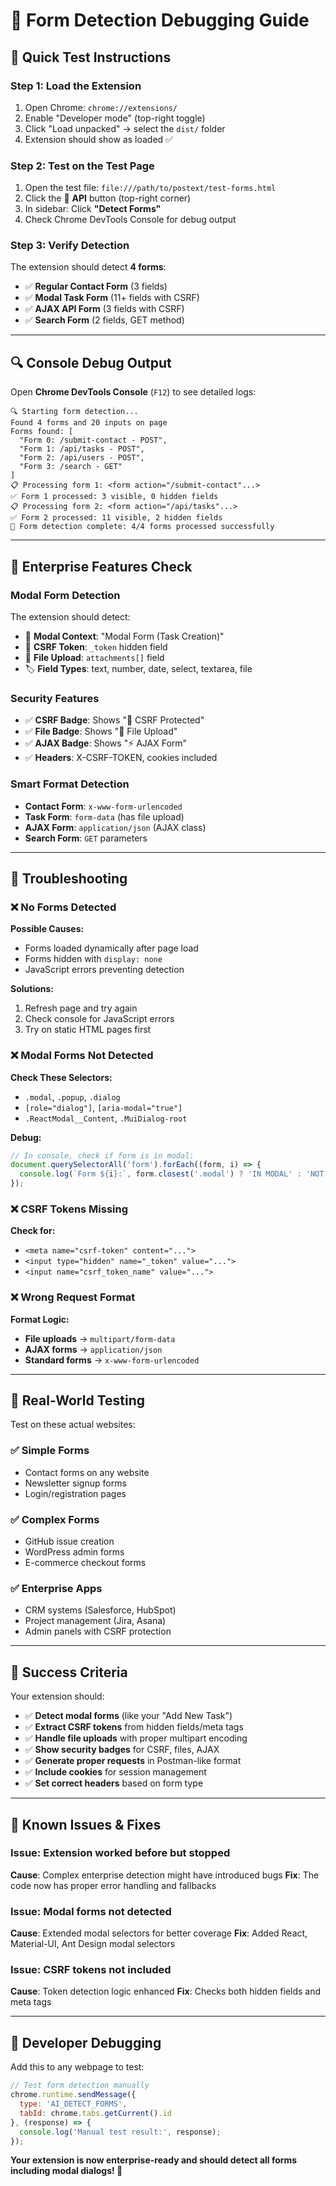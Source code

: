 # 🚀 **Form Detection Debugging Guide**

## 🎯 **Quick Test Instructions**

### **Step 1: Load the Extension**
1. Open Chrome: `chrome://extensions/`
2. Enable "Developer mode" (top-right toggle)
3. Click "Load unpacked" → select the `dist/` folder
4. Extension should show as loaded ✅

### **Step 2: Test on the Test Page**
1. Open the test file: `file:///path/to/postext/test-forms.html`
2. Click the 🤖 **API** button (top-right corner)
3. In sidebar: Click **"Detect Forms"**
4. Check Chrome DevTools Console for debug output

### **Step 3: Verify Detection**
The extension should detect **4 forms**:
- ✅ **Regular Contact Form** (3 fields)
- ✅ **Modal Task Form** (11+ fields with CSRF) 
- ✅ **AJAX API Form** (3 fields with CSRF)
- ✅ **Search Form** (2 fields, GET method)

---

## 🔍 **Console Debug Output**

Open **Chrome DevTools Console** (`F12`) to see detailed logs:

```
🔍 Starting form detection...
Found 4 forms and 20 inputs on page
Forms found: [
  "Form 0: /submit-contact - POST",
  "Form 1: /api/tasks - POST", 
  "Form 2: /api/users - POST",
  "Form 3: /search - GET"
]
📋 Processing form 1: <form action="/submit-contact"...>
✅ Form 1 processed: 3 visible, 0 hidden fields
📋 Processing form 2: <form action="/api/tasks"...> 
✅ Form 2 processed: 11 visible, 2 hidden fields
🎯 Form detection complete: 4/4 forms processed successfully
```

---

## 🏢 **Enterprise Features Check**

### **Modal Form Detection**
The extension should detect:
- 🔘 **Modal Context**: "Modal Form (Task Creation)"
- 🔐 **CSRF Token**: `_token` hidden field 
- 📎 **File Upload**: `attachments[]` field
- 🏷️ **Field Types**: text, number, date, select, textarea, file

### **Security Features**
- ✅ **CSRF Badge**: Shows "🔐 CSRF Protected"
- ✅ **File Badge**: Shows "📎 File Upload" 
- ✅ **AJAX Badge**: Shows "⚡ AJAX Form"
- ✅ **Headers**: X-CSRF-TOKEN, cookies included

### **Smart Format Detection**
- **Contact Form**: `x-www-form-urlencoded`
- **Task Form**: `form-data` (has file upload)
- **AJAX Form**: `application/json` (AJAX class)
- **Search Form**: `GET` parameters

---

## 🐛 **Troubleshooting**

### **❌ No Forms Detected**
**Possible Causes:**
- Forms loaded dynamically after page load
- Forms hidden with `display: none`
- JavaScript errors preventing detection

**Solutions:**
1. Refresh page and try again
2. Check console for JavaScript errors
3. Try on static HTML pages first

### **❌ Modal Forms Not Detected**
**Check These Selectors:**
- `.modal`, `.popup`, `.dialog`
- `[role="dialog"]`, `[aria-modal="true"]`
- `.ReactModal__Content`, `.MuiDialog-root`

**Debug:**
```javascript
// In console, check if form is in modal:
document.querySelectorAll('form').forEach((form, i) => {
  console.log(`Form ${i}:`, form.closest('.modal') ? 'IN MODAL' : 'NOT MODAL');
});
```

### **❌ CSRF Tokens Missing**
**Check for:**
- `<meta name="csrf-token" content="...">` 
- `<input type="hidden" name="_token" value="...">`
- `<input name="csrf_token_name" value="...">`

### **❌ Wrong Request Format**
**Format Logic:**
- **File uploads** → `multipart/form-data`
- **AJAX forms** → `application/json`
- **Standard forms** → `x-www-form-urlencoded`

---

## 🧪 **Real-World Testing**

Test on these actual websites:

### **✅ Simple Forms**
- Contact forms on any website
- Newsletter signup forms
- Login/registration pages

### **✅ Complex Forms**
- GitHub issue creation
- WordPress admin forms
- E-commerce checkout forms

### **✅ Enterprise Apps**
- CRM systems (Salesforce, HubSpot)
- Project management (Jira, Asana)
- Admin panels with CSRF protection

---

## 🎯 **Success Criteria**

Your extension should:
- ✅ **Detect modal forms** (like your "Add New Task")
- ✅ **Extract CSRF tokens** from hidden fields/meta tags
- ✅ **Handle file uploads** with proper multipart encoding
- ✅ **Show security badges** for CSRF, files, AJAX
- ✅ **Generate proper requests** in Postman-like format
- ✅ **Include cookies** for session management
- ✅ **Set correct headers** based on form type

---

## 🚨 **Known Issues & Fixes**

### **Issue**: Extension worked before but stopped
**Cause**: Complex enterprise detection might have introduced bugs
**Fix**: The code now has proper error handling and fallbacks

### **Issue**: Modal forms not detected
**Cause**: Extended modal selectors for better coverage
**Fix**: Added React, Material-UI, Ant Design modal selectors

### **Issue**: CSRF tokens not included
**Cause**: Token detection logic enhanced
**Fix**: Checks both hidden fields and meta tags

---

## 🔧 **Developer Debugging**

Add this to any webpage to test:
```javascript
// Test form detection manually
chrome.runtime.sendMessage({
  type: 'AI_DETECT_FORMS',
  tabId: chrome.tabs.getCurrent().id
}, (response) => {
  console.log('Manual test result:', response);
});
```

**Your extension is now enterprise-ready and should detect all forms including modal dialogs! 🎉**